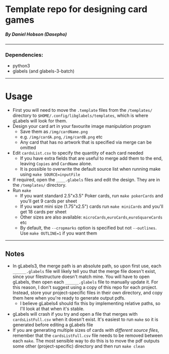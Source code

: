 Template repo for designing card games
=======================================
##### By Daniel Hobson (Dasepho)

----------
### Dependencies:
 - python3
 - glabels (and glabels-3-batch)

 ----------
# Usage
 - First you will need to move the ```.template``` files from the ```/templates/``` directory to ```$HOME/.config/libglabels/templates```, which is where gLabels will look for them.
 - Design your card art in your favourite image manipulation program
   - Save them as ```/img/cardName.png```
   - e.g. ```/img/cardA.png```, ```/img/cardB.png``` etc
   - Any card that has no artwork that is specified via merge can be omitted
 - Edit ```cardsList.csv``` to specify the quantity of each card needed
   - If you have extra fields that are useful to merge add them to the end, leaving ```Copies``` and ```CardName``` alone.
   - It is possible to overwrite the default source list when running make using ```make SOURCE=inputFile```
 - If required, open the ```____.glabels``` files and edit the design. They are in the ```/templates/``` directory.
 - Run ```make```
    - If you want standard 2.5"x3.5" Poker cards, run ```make pokerCards``` and you'll get 9 cards per sheet
    - If you want mini size (1.75"x2.5") cards run ```make miniCards``` and you'll get 18 cards per sheet
    - Other sizes are also available: ```microCards```,```euroCards```,```euroSquareCards``` etc
    - By default, the ```--cropmarks``` option is specified but not ```--outlines```. Use ```make OUTLINE=1``` if you want them

------------
## Notes
 - In gLabels3, the merge path is an absolute path, so upon first use, each ```______.glabels``` file will likely tell you that the merge file doesn't exist, since your filestructure doesn't match mine. You will have to open gLabels, then open each ```______.glabels``` file to manually update it. For this reason, I don't suggest using a copy of this repo for each project. Instead, store your project-specific files in their own directory, and copy them here when you're ready to generate output pdfs.
    - I believe gLabels4 should fix this by implementing relative paths, so I'll look at that when it's stable.
 - gLabels will crash if you try and open a file that merges with ```cardsListFull.csv``` when it doesn't exist. It's easiest to run ```make``` so it is generated before editing a gLabels file
 - If you are generating multiple sizes of cards _with different source files_, remember that the ```cardsListFull.csv``` file needs to be removed between each ```make```. The most sensible way to do this is to move the pdf outputs some other (project-specific) directory and then run ```make clean```